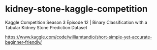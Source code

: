 # kidney-stone-kaggle-competition
Kaggle Competition Season 3 Episode 12 | Binary Classification with a Tabular Kidney Stone Prediction Dataset

https://www.kaggle.com/code/williamtandio/short-simple-yet-accurate-beginner-friendly/
